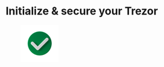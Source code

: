 # Initialize & secure your Trezor

<figure><img src="../../.gitbook/assets/Initialize_and_secure.png" alt=""><figcaption></figcaption></figure>

